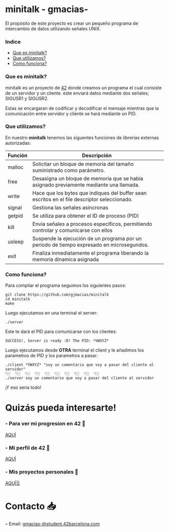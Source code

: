 # minitalk - gmacias-
El propósito de este proyecto es crear un pequeño programa de intercambio de datos utilizando señales UNIX.

### Indice
* [Que es minitalk?](#que-es-minitalk)
* [Que utilizamos?](#que-utilizamos)
* [Como funciona?](#como-funciona)

### Que es minitalk?

minitalk es un proyecto de [42][1] donde creamos un programa el cual consiste de un servidor y un cliente. este enviará
datos mediante dos señales; SIGUSR1 y SIGUSR2. 

Estas se encargaran de codificar y decodificar el mensaje mientras que la comunicación entre servidor y cliente se hará mediante un PID.

### Que utilizamos?
En nuestro **minitalk** tenemos  las siguentes funciones de librerias externas autorizadas:

| Función  | Descripción														 			|
|-------|-----------------------------------------------------------------------------------|
| malloc | Solicitar un bloque de memoria del tamaño suministrado como parámetro.     													|
| free | Desasigna un bloque de memoria que se había asignado previamente mediante una llamada. 											|
| write | Hace que los bytes que indiques del buffer sean escritos en el file descriptor seleccionado.								|
| signal |  Gestiona las señales asincronas													|
| getpid |  Se utiliza para obtener el ID de proceso (PID)               											|
| kill | Envia señales a procesos específicos, permitiendo controlar y comunicarse con ellos           							|
| usleep |  Suspende la ejecución de un programa por un período de tiempo expresado en microsegundos.               									|
| exit | Finaliza inmediatamente el programa liberando la memoria dinamica asignada        |


### Como funciona?

Para compilar el programa seguimos los siguientes pasos:

	git clone https://github.com/gjmacias/minitalk
	cd minitalk
	make
 
Luego ejecutamos en una terminal el server:

	./server
 
Este te dará el PID para comunicarse con los clientes:

	SUCCESS!, Server is ready :D! The PID: *VWXYZ*

 Luego ejecutamos desde **OTRA** terminal el client y le añadimos los parametros de PID y los parametros a pasar:

	./client *VWXYZ* "soy un comentario que voy a pasar del cliente al servidor" 
 	👇🏼	👇🏼	👇🏼	👇🏼	👇🏼	👇🏼	👇🏼	👇🏼	👇🏼	👇🏼
	./server soy un comentario que voy a pasar del cliente al servidor


¡Y eso seria todo!

# Quizás pueda interesarte!

### - Para ver mi progresion en 42 🌠
[AQUÍ](https://github.com/gjmacias/42BCN)

### - Mi perfil de 42 👾
[AQUÍ](https://profile.intra.42.fr/users/gmacias-)

### - Mis proyectos personales 🧐
[AQUÍ🗒️](https://github.com/gjmacias/autoproyectos)

# Contacto 📥

◦ Email: gmacias-@student.42barcelona.com

[1]: https://www.42barcelona.com/ "42 BCN"
